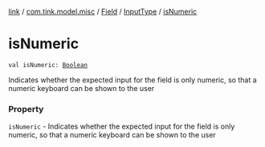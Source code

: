 [link](../../../index.md) / [com.tink.model.misc](../../index.md) / [Field](../index.md) / [InputType](index.md) / [isNumeric](./is-numeric.md)

# isNumeric

`val isNumeric: `[`Boolean`](https://kotlinlang.org/api/latest/jvm/stdlib/kotlin/-boolean/index.html)

Indicates whether the expected input for the field is only numeric, so that a numeric keyboard can be shown to the user

### Property

`isNumeric` - Indicates whether the expected input for the field is only numeric, so that a numeric keyboard can be shown to the user